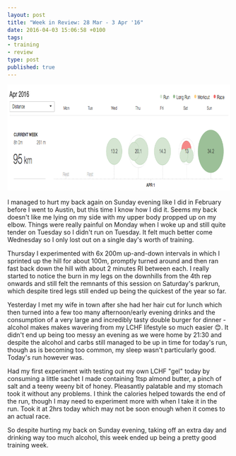 ```yaml
---
layout: post
title: "Week in Review: 28 Mar - 3 Apr '16"
date: 2016-04-03 15:06:58 +0100
tags:
- training
- review
type: post
published: true
---
```


<a href="/assets/week-in-review-28Mar-3Apr16.png"><img alt="Week in Review: 28 Mar - 3 Apr '16" class="center" height="240" src="/assets/week-in-review-28Mar-3Apr16.png" width="840" /></a>

I managed to hurt my back again on Sunday evening like I did in February before I went to Austin, but this time I know how I did it.  Seems my back doesn't like me lying on my side with my upper body propped up on my elbow. Things were really painful on Monday when I woke up and still quite tender on Tuesday so I didn't run on Tuesday.  It felt much better come Wednesday so I only lost out on a single day's worth of training.

Thursday I experimented with 6x 200m up-and-down intervals in which I sprinted up the hill for about 100m, promptly turned around and then ran fast back down the hill with about 2 minutes RI between each.  I really started to notice the burn in my legs on the downhills from the 4th rep onwards and still felt the remnants of this session on Saturday's parkrun, which despite tired legs still ended up being the quickest of the year so far.

Yesterday I met my wife in town after she had her hair cut for lunch which then turned into a few too many afternoon/early evening drinks and the consumption of a very large and incredibly tasty double burger for dinner - alcohol makes makes wavering from my LCHF lifestyle so much easier :blush:. It didn't end up being too messy an evening as we were home by 21:30 and despite the alcohol and carbs still managed to be up in time for today's run, though as is becoming too common, my sleep wasn't particularly good.  Today's run however was.

Had my first experiment with testing out my own LCHF "gel" today by consuming a little sachet I made containing 1tsp almond butter, a pinch of salt and a teeny weeny bit of honey. Pleasantly palatable and my stomach took it without any problems. I think the calories helped towards the end of the run, though I may need to experiment more with when I take it in the run. Took it at 2hrs today which may not be soon enough when it comes to an actual race.

So despite hurting my back on Sunday evening, taking off an extra day and drinking way too much alcohol, this week ended up being a pretty good training week.
